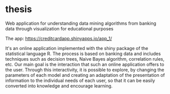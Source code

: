 # thesis
Web application for understanding data mining algorithms from banking
data through visualization for educational purposes 

The app: https://creditcardapp.shinyapps.io/app_1/

It's an online application implemented with the shiny package of the statistical language R.
The process is based on banking data and includes techniques such as decision trees, Naive Bayes algorithm, correlation rules, etc. Our main goal is the interaction that such an online application offers to the user. Through this interactivity, it is possible to explore, by changing the parameters of each model and creating an adaptation of the presentation of information to the individual needs of each user, so that it can be easily converted into knowledge and encourage learning.
